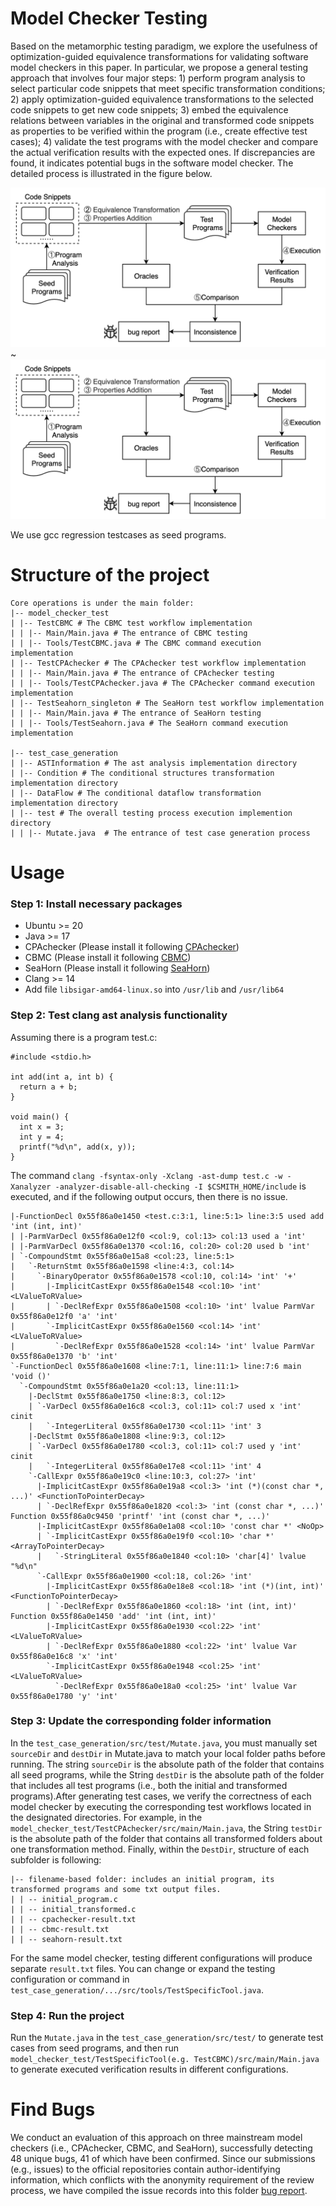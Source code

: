 # Model Checker Testing
Based on the metamorphic testing paradigm, we explore
the usefulness of optimization-guided equivalence transformations for validating software model checkers in this paper. In particular, we propose a general testing approach that involves four major steps: 1) perform program analysis to select particular code snippets that meet specific transformation conditions; 2) apply optimization-guided equivalence transformations to the selected code snippets to get new code snippets; 3) embed the equivalence relations between variables in the original and transformed code snippets as properties to be verified within the program (i.e., create effective test cases); 4) validate the test programs with the model checker and compare the actual verification results with the expected ones. If discrepancies are found, it indicates potential bugs in the software model checker. The detailed process is illustrated in the figure below. 

![Workflow](./workflow.jpg)
~<img src="./workflow.jpg" alt="Workflow image" width="600" />

We use gcc regression testcases as seed programs. 

# Structure of the project

```
Core operations is under the main folder:
|-- model_checker_test
| |-- TestCBMC # The CBMC test workflow implementation
| | |-- Main/Main.java # The entrance of CBMC testing
| | |-- Tools/TestCBMC.java # The CBMC command execution implementation
| |-- TestCPAchecker # The CPAchecker test workflow implementation
| | |-- Main/Main.java # The entrance of CPAchecker testing
| | |-- Tools/TestCPAchecker.java # The CPAchecker command execution implementation
| |-- TestSeahorn_singleton # The SeaHorn test workflow implementation
| | |-- Main/Main.java # The entrance of SeaHorn testing
| | |-- Tools/TestSeahorn.java # The SeaHorn command execution implementation

|-- test_case_generation
| |-- ASTInformation # The ast analysis implementation directory
| |-- Condition # The conditional structures transformation implementation directory
| |-- DataFlow # The conditional dataflow transformation implementation directory
| |-- test # The overall testing process execution implemention directory
| | |-- Mutate.java  # The entrance of test case generation process
```

# Usage

### Step 1: Install necessary packages

- Ubuntu >= 20
- Java >= 17
- CPAchecker (Please install it following [CPAchecker](https://cpachecker.sosy-lab.org/download.php))
- CBMC (Please install it following [CBMC](https://github.com/diffblue/cbmc))
- SeaHorn (Please install it following [SeaHorn](https://github.com/seahorn/seahorn))
- Clang >= 14
- Add file `libsigar-amd64-linux.so` into `/usr/lib` and `/usr/lib64`

### Step 2: Test clang ast analysis functionality

Assuming there is a program test.c:
```
#include <stdio.h>

int add(int a, int b) {
  return a + b;
}

void main() {
  int x = 3;
  int y = 4;
  printf("%d\n", add(x, y));
}
```

The command `clang -fsyntax-only -Xclang -ast-dump test.c -w -Xanalyzer -analyzer-disable-all-checking -I $CSMITH_HOME/include` is executed, and if the following output occurs, then there is no issue.
```
|-FunctionDecl 0x55f86a0e1450 <test.c:3:1, line:5:1> line:3:5 used add 'int (int, int)'
| |-ParmVarDecl 0x55f86a0e12f0 <col:9, col:13> col:13 used a 'int'
| |-ParmVarDecl 0x55f86a0e1370 <col:16, col:20> col:20 used b 'int'
| `-CompoundStmt 0x55f86a0e15a8 <col:23, line:5:1>
|   `-ReturnStmt 0x55f86a0e1598 <line:4:3, col:14>
|     `-BinaryOperator 0x55f86a0e1578 <col:10, col:14> 'int' '+'
|       |-ImplicitCastExpr 0x55f86a0e1548 <col:10> 'int' <LValueToRValue>
|       | `-DeclRefExpr 0x55f86a0e1508 <col:10> 'int' lvalue ParmVar 0x55f86a0e12f0 'a' 'int'
|       `-ImplicitCastExpr 0x55f86a0e1560 <col:14> 'int' <LValueToRValue>
|         `-DeclRefExpr 0x55f86a0e1528 <col:14> 'int' lvalue ParmVar 0x55f86a0e1370 'b' 'int'
`-FunctionDecl 0x55f86a0e1608 <line:7:1, line:11:1> line:7:6 main 'void ()'
  `-CompoundStmt 0x55f86a0e1a20 <col:13, line:11:1>
    |-DeclStmt 0x55f86a0e1750 <line:8:3, col:12>
    | `-VarDecl 0x55f86a0e16c8 <col:3, col:11> col:7 used x 'int' cinit
    |   `-IntegerLiteral 0x55f86a0e1730 <col:11> 'int' 3
    |-DeclStmt 0x55f86a0e1808 <line:9:3, col:12>
    | `-VarDecl 0x55f86a0e1780 <col:3, col:11> col:7 used y 'int' cinit
    |   `-IntegerLiteral 0x55f86a0e17e8 <col:11> 'int' 4
    `-CallExpr 0x55f86a0e19c0 <line:10:3, col:27> 'int'
      |-ImplicitCastExpr 0x55f86a0e19a8 <col:3> 'int (*)(const char *, ...)' <FunctionToPointerDecay>
      | `-DeclRefExpr 0x55f86a0e1820 <col:3> 'int (const char *, ...)' Function 0x55f86a0c9450 'printf' 'int (const char *, ...)'
      |-ImplicitCastExpr 0x55f86a0e1a08 <col:10> 'const char *' <NoOp>
      | `-ImplicitCastExpr 0x55f86a0e19f0 <col:10> 'char *' <ArrayToPointerDecay>
      |   `-StringLiteral 0x55f86a0e1840 <col:10> 'char[4]' lvalue "%d\n"
      `-CallExpr 0x55f86a0e1900 <col:18, col:26> 'int'
        |-ImplicitCastExpr 0x55f86a0e18e8 <col:18> 'int (*)(int, int)' <FunctionToPointerDecay>
        | `-DeclRefExpr 0x55f86a0e1860 <col:18> 'int (int, int)' Function 0x55f86a0e1450 'add' 'int (int, int)'
        |-ImplicitCastExpr 0x55f86a0e1930 <col:22> 'int' <LValueToRValue>
        | `-DeclRefExpr 0x55f86a0e1880 <col:22> 'int' lvalue Var 0x55f86a0e16c8 'x' 'int'
        `-ImplicitCastExpr 0x55f86a0e1948 <col:25> 'int' <LValueToRValue>
          `-DeclRefExpr 0x55f86a0e18a0 <col:25> 'int' lvalue Var 0x55f86a0e1780 'y' 'int'
```
### Step 3: Update the corresponding folder information
In the `test_case_generation/src/test/Mutate.java`, you must manually set `sourceDir` and `destDir` in Mutate.java to match your local folder paths before running. The string `sourceDir` is the absolute path of the folder that contains all seed programs, while the String `destDir` is the absolute path of the folder that includes all test programs (i.e., both the initial and transformed programs).After generating test cases, we verify the correctness of each model checker by executing the corresponding test workflows located in the designated directories. For example, in the `model_checker_test/TestCPAchecker/src/main/Main.java`, the String `testDir` is the absolute path of the folder that contains all transformed folders about one transformation method. Finally, within the `DestDir`, structure of each subfolder is following:
```
|-- filename-based folder: includes an initial program, its transformed programs and some txt output files.
| | -- initial_program.c
| | -- initial_transformed.c
| | -- cpachecker-result.txt
| | -- cbmc-result.txt
| | -- seahorn-result.txt

```
For the same model checker, testing different configurations will produce separate `result.txt` files. You can change or expand the testing configuration or command in `test_case_generation/.../src/tools/TestSpecificTool.java`.

### Step 4: Run the project
Run the `Mutate.java` in the `test_case_generation/src/test/` to generate test cases from seed programs, and then run `model_checker_test/TestSpecificTool(e.g. TestCBMC)/src/main/Main.java` to generate executed verification results in different configurations. 

# Find Bugs
We conduct an evaluation of this approach on three mainstream model checkers (i.e., CPAchecker, CBMC, and SeaHorn), successfully detecting 48 unique bugs, 41 of which have been confirmed. Since our submissions (e.g., issues) to the official repositories contain author-identifying information, which conflicts with the anonymity requirement of the review process, we have compiled the issue records into this folder [bug report](https://github.com/Elowen-jjw/MCT-draftlink/tree/main/test_case_generation).
